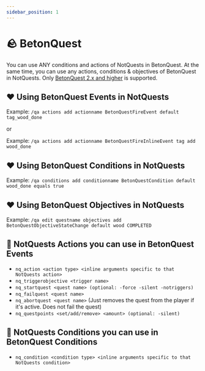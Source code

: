 ```yaml
---
sidebar_position: 1
---
```


# 🪨 BetonQuest

You can use ANY conditions and actions of NotQuests in BetonQuest. At the same time, you can use any actions, conditions & objectives of BetonQuest in NotQuests. Only [BetonQuest 2.x and higher](https://betonquest.org/) is supported.

## ❤️ Using BetonQuest Events in NotQuests

Example: `/qa actions add actionname BetonQuestFireEvent default tag_wood_done`

or

Example: `/qa actions add actionname BetonQuestFireInlineEvent tag add wood_done`

## ❤️ Using BetonQuest Conditions in NotQuests

Example: `/qa conditions add conditionname BetonQuestCondition default wood_done equals true`

## ❤️ Using BetonQuest Objectives in NotQuests

Example: `/qa edit questname objectives add BetonQuestObjectiveStateChange default wood COMPLETED`

## 💛 NotQuests Actions you can use in BetonQuest Events

- `nq_action <action type> <inline arguments specific to that NotQuests action>`
- `nq_triggerobjective <trigger name>`
- `nq_startquest <quest name> (optional: -force -silent -notriggers)`
- `nq_failquest <quest name>`
- `nq_abortquest <quest name>` (Just removes the quest from the player if it's active. Does not fail the quest)
- `nq_questpoints <set/add/remove> <amount> (optional: -silent)`

## 💛 NotQuests Conditions you can use in BetonQuest Conditions

- `nq_condition <condition type> <inline arguments specific to that NotQuests condition>`
